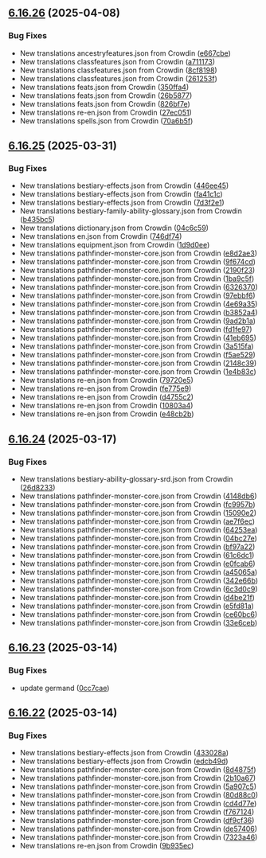 ## [6.16.26](https://github.com/allnnde/pf2e-esp-translation/compare/v6.16.25...v6.16.26) (2025-04-08)


### Bug Fixes

* New translations ancestryfeatures.json from Crowdin ([e667cbe](https://github.com/allnnde/pf2e-esp-translation/commit/e667cbe8f8406a219e26f4c095bf00a8edf27238))
* New translations classfeatures.json from Crowdin ([a711173](https://github.com/allnnde/pf2e-esp-translation/commit/a7111734e35a322a6bc19efc257895b62fd2a081))
* New translations classfeatures.json from Crowdin ([8cf8198](https://github.com/allnnde/pf2e-esp-translation/commit/8cf8198b3ed89089688c5f76635fd33be114c9f7))
* New translations classfeatures.json from Crowdin ([261253f](https://github.com/allnnde/pf2e-esp-translation/commit/261253f324014a9de61079784d38f33ee1b3696c))
* New translations feats.json from Crowdin ([350ffa4](https://github.com/allnnde/pf2e-esp-translation/commit/350ffa442feb73124c9a39e53106ef9e08d72718))
* New translations feats.json from Crowdin ([26b5877](https://github.com/allnnde/pf2e-esp-translation/commit/26b5877616560e4b070b9703abe30a4d043b3b78))
* New translations feats.json from Crowdin ([826bf7e](https://github.com/allnnde/pf2e-esp-translation/commit/826bf7e0ba330f42f72ca4f3b270b608e2bc1393))
* New translations re-en.json from Crowdin ([27ec051](https://github.com/allnnde/pf2e-esp-translation/commit/27ec05196535684a1e27f1b0508a07a82892e133))
* New translations spells.json from Crowdin ([70a6b5f](https://github.com/allnnde/pf2e-esp-translation/commit/70a6b5f5ae31b6785bfd9118f53b487fcb336471))



## [6.16.25](https://github.com/allnnde/pf2e-esp-translation/compare/v6.16.24...v6.16.25) (2025-03-31)


### Bug Fixes

* New translations bestiary-effects.json from Crowdin ([446ee45](https://github.com/allnnde/pf2e-esp-translation/commit/446ee452d0920e484b5597b05fcd1e00b970173b))
* New translations bestiary-effects.json from Crowdin ([fa41c1c](https://github.com/allnnde/pf2e-esp-translation/commit/fa41c1ce5d5f60c1fe4b252606df1aeaed2d0dc0))
* New translations bestiary-effects.json from Crowdin ([7d3f2e1](https://github.com/allnnde/pf2e-esp-translation/commit/7d3f2e1d4c82f9c1079223b037b94ab629d77bf5))
* New translations bestiary-family-ability-glossary.json from Crowdin ([b435bc5](https://github.com/allnnde/pf2e-esp-translation/commit/b435bc5022b022ad7cac2f543e8e064a243f8c77))
* New translations dictionary.json from Crowdin ([04c6c59](https://github.com/allnnde/pf2e-esp-translation/commit/04c6c590bf7077c2a7d9621f06d3e7ddd9ab8979))
* New translations en.json from Crowdin ([746df74](https://github.com/allnnde/pf2e-esp-translation/commit/746df742b922bc8c40596a733d00d9903f160273))
* New translations equipment.json from Crowdin ([1d9d0ee](https://github.com/allnnde/pf2e-esp-translation/commit/1d9d0ee4bbbef3f7312ea01ccfbeebb597e5b307))
* New translations pathfinder-monster-core.json from Crowdin ([e8d2ae3](https://github.com/allnnde/pf2e-esp-translation/commit/e8d2ae3be014a9568085750f1e892e4c6af2ed28))
* New translations pathfinder-monster-core.json from Crowdin ([9f674cd](https://github.com/allnnde/pf2e-esp-translation/commit/9f674cd68ff98f9995ad9677f9ae4189f2a9ddb5))
* New translations pathfinder-monster-core.json from Crowdin ([2190f23](https://github.com/allnnde/pf2e-esp-translation/commit/2190f237998cca145edf318ec139249b3f1e7ad6))
* New translations pathfinder-monster-core.json from Crowdin ([1ba9c5f](https://github.com/allnnde/pf2e-esp-translation/commit/1ba9c5fcb957d12e027d927ff11fb0ae33fa7c28))
* New translations pathfinder-monster-core.json from Crowdin ([6326370](https://github.com/allnnde/pf2e-esp-translation/commit/6326370c1121ef442597dc820cce49a5741748fd))
* New translations pathfinder-monster-core.json from Crowdin ([97ebbf6](https://github.com/allnnde/pf2e-esp-translation/commit/97ebbf62286a6fc73d26290bcea76df7642ac8f1))
* New translations pathfinder-monster-core.json from Crowdin ([4e69a35](https://github.com/allnnde/pf2e-esp-translation/commit/4e69a35a6743c53e39be1eec8e191b2e02be52e6))
* New translations pathfinder-monster-core.json from Crowdin ([b3852a4](https://github.com/allnnde/pf2e-esp-translation/commit/b3852a40eac32923489d43a6c271cb87b01cbe8b))
* New translations pathfinder-monster-core.json from Crowdin ([9ad2b1a](https://github.com/allnnde/pf2e-esp-translation/commit/9ad2b1ab0843616a24de8c18cdb568c8c3835879))
* New translations pathfinder-monster-core.json from Crowdin ([fd1fe97](https://github.com/allnnde/pf2e-esp-translation/commit/fd1fe9778bf6f1afc2a58829a0b534bb880cbcbc))
* New translations pathfinder-monster-core.json from Crowdin ([41eb695](https://github.com/allnnde/pf2e-esp-translation/commit/41eb695100c1190c9dd39954549f393bcb5a47dd))
* New translations pathfinder-monster-core.json from Crowdin ([3a515fa](https://github.com/allnnde/pf2e-esp-translation/commit/3a515fa7c9811a95cff29272a770fceba4750af9))
* New translations pathfinder-monster-core.json from Crowdin ([f5ae529](https://github.com/allnnde/pf2e-esp-translation/commit/f5ae5292b2944067de4736c5b42322e7ceebb0d1))
* New translations pathfinder-monster-core.json from Crowdin ([2148c39](https://github.com/allnnde/pf2e-esp-translation/commit/2148c395975250282b2bf3cdbd198eb3cb751c6d))
* New translations pathfinder-monster-core.json from Crowdin ([1e4b83c](https://github.com/allnnde/pf2e-esp-translation/commit/1e4b83c2a566c6db395c74338f6d924e1887ac93))
* New translations re-en.json from Crowdin ([79720e5](https://github.com/allnnde/pf2e-esp-translation/commit/79720e52b2ea536468ac9b16ebc159e976551229))
* New translations re-en.json from Crowdin ([fe775e9](https://github.com/allnnde/pf2e-esp-translation/commit/fe775e9543c36a7be9bb102182781416dc808f67))
* New translations re-en.json from Crowdin ([d4755c2](https://github.com/allnnde/pf2e-esp-translation/commit/d4755c20ed8edecbcf65cf028815902dcb8b74aa))
* New translations re-en.json from Crowdin ([10803a4](https://github.com/allnnde/pf2e-esp-translation/commit/10803a425c2df80605d868f792d9f31b84f01f90))
* New translations re-en.json from Crowdin ([e48cb2b](https://github.com/allnnde/pf2e-esp-translation/commit/e48cb2bb817f294f38958c61cb75f48a3e9872cd))



## [6.16.24](https://github.com/allnnde/pf2e-esp-translation/compare/v6.16.23...v6.16.24) (2025-03-17)


### Bug Fixes

* New translations bestiary-ability-glossary-srd.json from Crowdin ([26d8233](https://github.com/allnnde/pf2e-esp-translation/commit/26d8233e824ea65a394a64121ced8efc803fba08))
* New translations pathfinder-monster-core.json from Crowdin ([4148db6](https://github.com/allnnde/pf2e-esp-translation/commit/4148db6dfe0463118a74bf9c53ea1522a607c328))
* New translations pathfinder-monster-core.json from Crowdin ([fc9957b](https://github.com/allnnde/pf2e-esp-translation/commit/fc9957b33cab8b8f1bb6195b4b6781e3b9c5d567))
* New translations pathfinder-monster-core.json from Crowdin ([15090e2](https://github.com/allnnde/pf2e-esp-translation/commit/15090e29cd9c6639291273e8df9a26389bf08a1d))
* New translations pathfinder-monster-core.json from Crowdin ([ae7f6ec](https://github.com/allnnde/pf2e-esp-translation/commit/ae7f6ecad7b0fc0aec11a90df943bdac511aba8e))
* New translations pathfinder-monster-core.json from Crowdin ([64253ea](https://github.com/allnnde/pf2e-esp-translation/commit/64253ea9f5028b92ea8f9d372df0ff9811b236d5))
* New translations pathfinder-monster-core.json from Crowdin ([04bc27e](https://github.com/allnnde/pf2e-esp-translation/commit/04bc27edd056f12c2c050835cfa88801ff6df0df))
* New translations pathfinder-monster-core.json from Crowdin ([bf97a22](https://github.com/allnnde/pf2e-esp-translation/commit/bf97a22483ce422a292ce509dd93262e045bf1ab))
* New translations pathfinder-monster-core.json from Crowdin ([61c6dc1](https://github.com/allnnde/pf2e-esp-translation/commit/61c6dc11ed652cd7a16d526078f20edb7791b14b))
* New translations pathfinder-monster-core.json from Crowdin ([e0fcab6](https://github.com/allnnde/pf2e-esp-translation/commit/e0fcab6af0bdadf2e668e4625c98af97768d5e3a))
* New translations pathfinder-monster-core.json from Crowdin ([a45065a](https://github.com/allnnde/pf2e-esp-translation/commit/a45065abf4ec99af5aa26f950f6f4f31e86fd915))
* New translations pathfinder-monster-core.json from Crowdin ([342e66b](https://github.com/allnnde/pf2e-esp-translation/commit/342e66bc4a1d13ac1bdb0263f70698a5ac05bbed))
* New translations pathfinder-monster-core.json from Crowdin ([6c3d0c9](https://github.com/allnnde/pf2e-esp-translation/commit/6c3d0c9df77291bff2ad854e6150d0341c7e758a))
* New translations pathfinder-monster-core.json from Crowdin ([d4be21f](https://github.com/allnnde/pf2e-esp-translation/commit/d4be21f005fc26fa5dd4f0d9577b222047df587b))
* New translations pathfinder-monster-core.json from Crowdin ([e5fd81a](https://github.com/allnnde/pf2e-esp-translation/commit/e5fd81a1a627b1dc942a33f166868b58ebf39525))
* New translations pathfinder-monster-core.json from Crowdin ([ce60bc6](https://github.com/allnnde/pf2e-esp-translation/commit/ce60bc66daaa26031447235d6ac95d4cfdd23cae))
* New translations pathfinder-monster-core.json from Crowdin ([33e6ceb](https://github.com/allnnde/pf2e-esp-translation/commit/33e6ceb70cbdea9045ce5fe0e7036a03648a4816))



## [6.16.23](https://github.com/allnnde/pf2e-esp-translation/compare/v6.16.22...v6.16.23) (2025-03-14)


### Bug Fixes

* update germand ([0cc7cae](https://github.com/allnnde/pf2e-esp-translation/commit/0cc7cae3dc012caeb592a79b1d2e74a64bd5fd64))



## [6.16.22](https://github.com/allnnde/pf2e-esp-translation/compare/v6.16.21...v6.16.22) (2025-03-14)


### Bug Fixes

* New translations bestiary-effects.json from Crowdin ([433028a](https://github.com/allnnde/pf2e-esp-translation/commit/433028a0e538415eec5dd8382f927da7d1a0a81d))
* New translations bestiary-effects.json from Crowdin ([edcb49d](https://github.com/allnnde/pf2e-esp-translation/commit/edcb49dd84c579f1529a4b5856dc7858cd6b9951))
* New translations pathfinder-monster-core.json from Crowdin ([8d4875f](https://github.com/allnnde/pf2e-esp-translation/commit/8d4875fd9a1416d7922ef1f7e9435ff5cd3627df))
* New translations pathfinder-monster-core.json from Crowdin ([2b10a67](https://github.com/allnnde/pf2e-esp-translation/commit/2b10a671ccacea84db24b86e8e39fd882fab5e21))
* New translations pathfinder-monster-core.json from Crowdin ([5a907c5](https://github.com/allnnde/pf2e-esp-translation/commit/5a907c555c6ed97193f6f74c17c4e7384127453f))
* New translations pathfinder-monster-core.json from Crowdin ([80d88c0](https://github.com/allnnde/pf2e-esp-translation/commit/80d88c041bcaee6e103c0d80169bf1630291f310))
* New translations pathfinder-monster-core.json from Crowdin ([cd4d77e](https://github.com/allnnde/pf2e-esp-translation/commit/cd4d77ebcf23c83b29184206be96ee7f301e57d4))
* New translations pathfinder-monster-core.json from Crowdin ([f767124](https://github.com/allnnde/pf2e-esp-translation/commit/f7671242108a18040cf4edcc356b51b5b0392be5))
* New translations pathfinder-monster-core.json from Crowdin ([df9cf36](https://github.com/allnnde/pf2e-esp-translation/commit/df9cf368767ebd77b5b12eb9d5ae391dad8f8519))
* New translations pathfinder-monster-core.json from Crowdin ([de57406](https://github.com/allnnde/pf2e-esp-translation/commit/de574063cf4f5fc86f81f90323a7662f3a79594e))
* New translations pathfinder-monster-core.json from Crowdin ([7323a46](https://github.com/allnnde/pf2e-esp-translation/commit/7323a462a117d7cfc065aaae63233fe53fc5e67e))
* New translations re-en.json from Crowdin ([9b935ec](https://github.com/allnnde/pf2e-esp-translation/commit/9b935ec671d9156bb034bc44e3ed8caea70e45b0))



